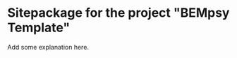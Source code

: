 Sitepackage for the project "BEMpsy Template"
==============================================================

Add some explanation here.
